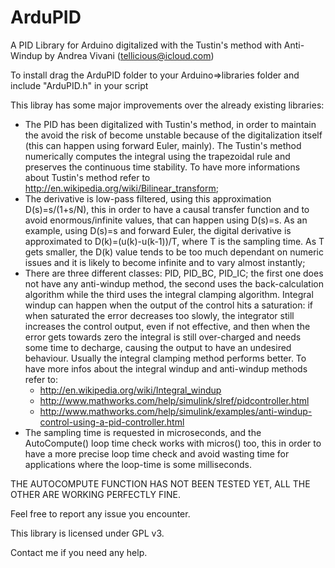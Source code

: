 ArduPID
=======

A PID Library for Arduino digitalized with the Tustin's method with Anti-Windup by Andrea Vivani (tellicious@icloud.com)

To install drag the ArduPID folder to your Arduino=>libraries folder and include "ArduPID.h" in your script

This libray has some major improvements over the already existing libraries:
  - The PID has been digitalized with Tustin's method, in order to maintain the avoid the risk of become unstable because of the digitalization itself (this can happen using forward Euler, mainly). The Tustin's method numerically computes the integral using the trapezoidal rule and preserves the continuous time stability. To have more informations about Tustin's method refer to http://en.wikipedia.org/wiki/Bilinear_transform;
  - The derivative is low-pass filtered, using this approximation D(s)=s/(1+s/N), this in order to have a causal transfer function and to avoid enormous/infinite values, that can happen using D(s)=s. As an example, using D(s)=s and forward Euler, the digital derivative is approximated to D(k)=(u(k)-u(k-1))/T, where T is the sampling time. As T gets smaller, the D(k) value tends to be too much dependant on numeric issues and it is likely to become infinite and to vary almost instantly;
  - There are three different classes: PID, PID_BC, PID_IC; the first one does not have any anti-windup method, the second uses the back-calculation algorithm while the third uses the integral clamping algorithm. Integral windup can happen when the output of the control hits a saturation: if when saturated the error decreases too slowly, the integrator still increases the control output, even if not effective, and then when the error gets towards zero the integral is still over-charged and needs some time to decharge, causing the output to have an undesired behaviour. Usually the integral clamping method performs better. To have more infos about the integral windup and anti-windup methods refer to:
    - http://en.wikipedia.org/wiki/Integral_windup
    - http://www.mathworks.com/help/simulink/slref/pidcontroller.html
    - http://www.mathworks.com/help/simulink/examples/anti-windup-control-using-a-pid-controller.html
  - The sampling time is requested in microseconds, and the AutoCompute() loop time check works with micros() too, this in order to have a more precise loop time check and avoid wasting time for applications where the loop-time is some milliseconds. 


THE AUTOCOMPUTE FUNCTION HAS NOT BEEN TESTED YET, ALL THE OTHER ARE WORKING PERFECTLY FINE.

Feel free to report any issue you encounter.

This library is licensed under GPL v3.

Contact me if you need any help.
